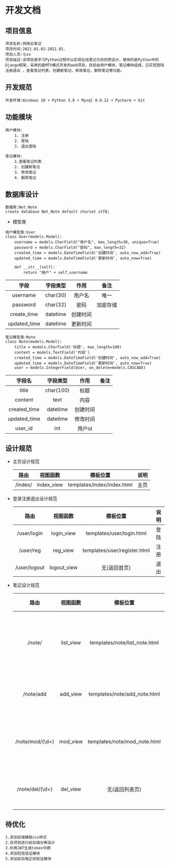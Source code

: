 #  开发文档

## 项目信息

```
项目名称:网络云笔记
项目时间:2021.01.02-2021.01.
项目人员:七xx
项目描述:该项目是学习Python过程中以实现在线笔记为目的而设计，使用的是Python中的Django框架，采用的是MTV模式开发的web项目，目前由用户模块，笔记模块组成，已实现登陆注册退出 ，查看笔记列表，创建新笔记，修改笔记，删除笔记等功能。

```



## 开发规范

```
开发环境:Windows 10 + Python 3.8 + Mysql 8.0.22 + Pycharm + Git
```



## 功能模块

```
用户模块:
	1. 注册
    2. 登陆
    3. 退出登陆
    
笔记模块:
	1.查看笔记列表
    2. 创建新笔记
    3. 修改笔记
    4. 删除笔记

```



## 数据库设计

```
数据库:Net_Note
create database Net_Note default charset utf8;
```



- 模型类

```
用户模型类:User
class User(models.Model):
    username = models.CharField("用户名", max_length=30, unique=True)
    password = models.CharField("密码", max_length=32)
	created_time = models.DateTimeField('创建时间', auto_now_add=True)
    updated_time = models.DateTimeField('更新时间', auto_now=True)

    def __str__(self):
        return "用户" + self.username
```

|     字段     | 字段类型 |   作用   |   备注   |
| :----------: | :------: | :------: | :------: |
|   username   | char(30) |  用户名  |   唯一   |
|   password   | char(32) |   密码   | 加密存储 |
| create_time  | datetime | 创建时间 |          |
| updated_time | datetime | 更新时间 |          |



```
笔记模型类:Note
class Note(models.Model):
    title = models.CharField('标题', max_length=100)
    content = models.TextField('内容')
    created_time = models.DateTimeField('创建时间', auto_now_add=True)
    updated_time = models.DateTimeField('更新时间', auto_now=True)
	user = models.IntegerField(User, on_delete=models.CASCADE)
```

|    字段名    | 字段类型  |   作用   | 备注 |
| :----------: | :-------: | :------: | :--: |
|    title     | char(100) |   标题   |      |
|   content    |   text    |   内容   |      |
| created_time | datetime  | 创建时间 |      |
| updated_time | datetime  | 修改时间 |      |
|   user_id    |    int    |  用户id  |      |

## 设计规范

- 主页设计规范

	|  路由   |  视图函数  |          模板位置          | 说明 |
	| :-----: | :--------: | :------------------------: | :--: |
	| /index/ | index_view | templates/index/index.html | 主页 |

- 登录注册退出设计规范

	|     路由     |  视图函数   |           模板位置           | 说明 |
	| :----------: | :---------: | :--------------------------: | :--: |
	| /user/login  | login_view  |  templates/user/login.html   | 登陆 |
	|  /user/reg   |  reg_view   | templates/user/register.html | 注册 |
	| /user/logout | logout_view |         无(返回首页)         | 退出 |

- 笔记设计规范

	|      路由       | 视图函数  |           模板位置            |       说明       |
	| :-------------: | :-------: | :---------------------------: | :--------------: |
	|     /note/      | list_view | templates/note/list_note.html | 显示笔记列表功能 |
	|    /note/add    | add_view  | templates/note/add_note.html  |    添加云笔记    |
	| /note/mod/(\d+) | mod_view  | templates/note/mod_note.html  |  修改之前云笔记  |
	| /note/del/(\d+) | del_view  |        无(返回列表页)         |    删除云笔记    |

	

## 待优化

```
1.添加前端模板css样式
2.将项目进行前后端分离设计
3.利用JWT生成token令牌
4.添加短信验证模块
5.添加前后端正则验证模块

```

